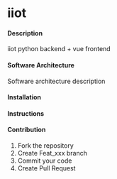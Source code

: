 # iiot

#### Description
iiot python backend + vue frontend

#### Software Architecture
Software architecture description

#### Installation



#### Instructions



#### Contribution

1.  Fork the repository
2.  Create Feat_xxx branch
3.  Commit your code
4.  Create Pull Request



